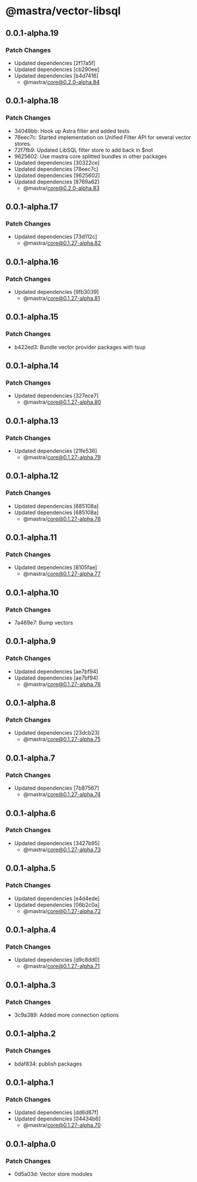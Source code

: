 # @mastra/vector-libsql

## 0.0.1-alpha.19

### Patch Changes

- Updated dependencies [2f17a5f]
- Updated dependencies [cb290ee]
- Updated dependencies [b4d7416]
  - @mastra/core@0.2.0-alpha.84

## 0.0.1-alpha.18

### Patch Changes

- 34048bb: Hook up Astra filter and added tests
- 78eec7c: Started implementation on Unified Filter API for several vector stores.
- 72f7fb9: Updated LibSQL filter store to add back in $not
- 9625602: Use mastra core splitted bundles in other packages
- Updated dependencies [30322ce]
- Updated dependencies [78eec7c]
- Updated dependencies [9625602]
- Updated dependencies [8769a62]
  - @mastra/core@0.2.0-alpha.83

## 0.0.1-alpha.17

### Patch Changes

- Updated dependencies [73d112c]
  - @mastra/core@0.1.27-alpha.82

## 0.0.1-alpha.16

### Patch Changes

- Updated dependencies [9fb3039]
  - @mastra/core@0.1.27-alpha.81

## 0.0.1-alpha.15

### Patch Changes

- b422ed3: Bundle vector provider packages with tsup

## 0.0.1-alpha.14

### Patch Changes

- Updated dependencies [327ece7]
  - @mastra/core@0.1.27-alpha.80

## 0.0.1-alpha.13

### Patch Changes

- Updated dependencies [21fe536]
  - @mastra/core@0.1.27-alpha.79

## 0.0.1-alpha.12

### Patch Changes

- Updated dependencies [685108a]
- Updated dependencies [685108a]
  - @mastra/core@0.1.27-alpha.78

## 0.0.1-alpha.11

### Patch Changes

- Updated dependencies [8105fae]
  - @mastra/core@0.1.27-alpha.77

## 0.0.1-alpha.10

### Patch Changes

- 7a469e7: Bump vectors

## 0.0.1-alpha.9

### Patch Changes

- Updated dependencies [ae7bf94]
- Updated dependencies [ae7bf94]
  - @mastra/core@0.1.27-alpha.76

## 0.0.1-alpha.8

### Patch Changes

- Updated dependencies [23dcb23]
  - @mastra/core@0.1.27-alpha.75

## 0.0.1-alpha.7

### Patch Changes

- Updated dependencies [7b87567]
  - @mastra/core@0.1.27-alpha.74

## 0.0.1-alpha.6

### Patch Changes

- Updated dependencies [3427b95]
  - @mastra/core@0.1.27-alpha.73

## 0.0.1-alpha.5

### Patch Changes

- Updated dependencies [e4d4ede]
- Updated dependencies [06b2c0a]
  - @mastra/core@0.1.27-alpha.72

## 0.0.1-alpha.4

### Patch Changes

- Updated dependencies [d9c8dd0]
  - @mastra/core@0.1.27-alpha.71

## 0.0.1-alpha.3

### Patch Changes

- 3c9a389: Added more connection options

## 0.0.1-alpha.2

### Patch Changes

- bdaf834: publish packages

## 0.0.1-alpha.1

### Patch Changes

- Updated dependencies [dd6d87f]
- Updated dependencies [04434b6]
  - @mastra/core@0.1.27-alpha.70

## 0.0.1-alpha.0

### Patch Changes

- 0d5a03d: Vector store modules
